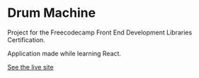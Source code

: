 # Drum Machine

Project for the Freecodecamp Front End Development Libraries Certification.

Application made while learning React.

[See the live site](https://starlit-starlight-52a39c.netlify.app/)